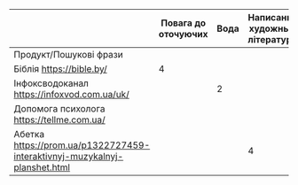 |                                                                           | Повага до оточуючих | Вода | Написання художньої літератури | Психологічно-емоціональна стабільність | Тип ліцензії |
|---------------------------------------------------------------------------|---------------------|------|--------------------------------|----------------------------------------|--------------|
| Продукт/Пошукові фрази                                                    |                     |      |                                |                                        |              |
| Біблія https://bible.by/                                                  | 4                   |      |                                |                                        | Shareware    |
| Інфоксводоканал https://infoxvod.com.ua/uk/                               |                     | 2    |                                |                                        |              |
| Допомога психолога https://tellme.com.ua/                                 |                     |      |                                | 2                                      |              |
| Абетка https://prom.ua/p1322727459-interaktivnyj-muzykalnyj-planshet.html |                     |      | 4                              |                                        |              |